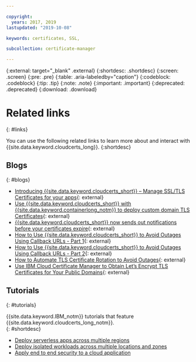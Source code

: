```yaml
---

copyright:
  years: 2017, 2019
lastupdated: "2019-10-08"

keywords: certificates, SSL,

subcollection: certificate-manager

---
```


{:external: target="_blank" .external}
{:shortdesc: .shortdesc}
{:screen: .screen}
{:pre: .pre}
{:table: .aria-labeledby="caption"}
{:codeblock: .codeblock}
{:tip: .tip}
{:note: .note}
{:important: .important}
{:deprecated: .deprecated}
{:download: .download}

# Related links
{: #links}

You can use the following related links to learn more about and interact with {{site.data.keyword.cloudcerts_long}}.
{:shortdesc}

## Blogs
{: #blogs}

* [Introducing {{site.data.keyword.cloudcerts_short}} – Manage SSL/TLS Certificates for your apps](https://www.ibm.com/cloud/blog/introducing-ibm-cloud-certificate-manager-manage-ssltls-certificates-apps){: external}
* [Use {{site.data.keyword.cloudcerts_short}} with {{site.data.keyword.containerlong_notm}} to deploy custom domain TLS Certificates](https://www.ibm.com/cloud/blog/announcements/use-ibm-cloud-certificate-manager-ibm-cloud-container-service-deploy-custom-domain-tls-certificates){: external}
* [{{site.data.keyword.cloudcerts_short}} now sends out notifications before your certificates expire](https://www.ibm.com/cloud/blog/announcements/certificate-manager-now-sends-notifications-certificates-expire){: external}
* [How to Use {{site.data.keyword.cloudcerts_short}} to Avoid Outages Using Callback URLs - Part 1](https://www.ibm.com/cloud/blog/use-certificate-manager-avoid-outages-using-callback-urls){: external}
* [How to Use {{site.data.keyword.cloudcerts_short}} to Avoid Outages Using Callback URLs - Part 2](https://www.ibm.com/cloud/blog/how-to-use-certificate-manager-to-avoid-outages-using-callback-urls-part-2){: external}
* [How to Automate TLS Certificate Rotation to Avoid Outages](https://www.ibm.com/cloud/blog/how-to-automate-tls-certificate-rotation-to-avoid-outages){: external}
* [Use IBM Cloud Certificate Manager to Obtain Let’s Encrypt TLS Certificates for Your Public Domains](https://www.ibm.com/cloud/blog/use-ibm-cloud-certificate-manager-to-obtain-lets-encrypt-tls-certificates-for-your-public-domains){: external}

## Tutorials
{: #tutorials}

{{site.data.keyword.IBM_notm}} tutorials that feature {{site.data.keyword.cloudcerts_long_notm}}.  
{: #shortdesc}

* [Deploy serverless apps across multiple regions](/docs/infrastructure/cis?topic=solution-tutorials-multi-region-serverless)
* [Deploy isolated workloads across multiple locations and zones](/docs/vpc-on-classic?topic=solution-tutorials-vpc-multi-region)
* [Apply end to end security to a cloud application](/docs/tutorials?topic=solution-tutorials-cloud-e2e-security)